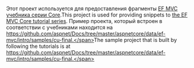 <span data-ttu-id="a9561-101">Этот проект используется для предоставления фрагменты [EF MVC учебника серии Core](https://docs.microsoft.com/aspnet/core/data/ef-mvc/intro).</span><span class="sxs-lookup"><span data-stu-id="a9561-101">This project is used for providing snippets to [the EF MVC Core tutorial series](https://docs.microsoft.com/aspnet/core/data/ef-mvc/intro).</span></span> <span data-ttu-id="a9561-102">Пример проекта, который встроен в соответствии с учебниками находится на https://github.com/aspnet/Docs/tree/master/aspnetcore/data/ef-mvc/intro/samples/cu-final.</span><span class="sxs-lookup"><span data-stu-id="a9561-102">The sample project that is built by following the tutorials is at https://github.com/aspnet/Docs/tree/master/aspnetcore/data/ef-mvc/intro/samples/cu-final.</span></span>
